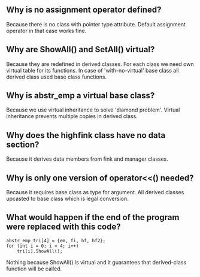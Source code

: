 ## Why is no assignment operator defined?
Because there is no class with pointer type attribute. Default assignment operator in that case works fine.
## Why are ShowAll() and SetAll() virtual?
Because they are redefined in derived classes. For each class we need own virtual table for its functions. In case of 'with-no-virtual' base class all derived class used base class functions.
## Why is abstr_emp a virtual base class?
Because we use virtual inheritance to solve 'diamond problem'. Virtual inheritance prevents multiple copies in derived class.
## Why does the highfink class have no data section?
Because it derives data members from fink and manager classes.
## Why is only one version of operator<<() needed?
Because it requires base class as type for argument. All derived classes upcasted to base class which is legal conversion.
## What would happen if the end of the program were replaced with this code?
```
abstr_emp tri[4] = {em, fi, hf, hf2};
for (int i = 0; i < 4; i++)
    tri[i].ShowAll();
```
Nothing because ShowAll() is virtual and it guarantees that derived-class function will be called.